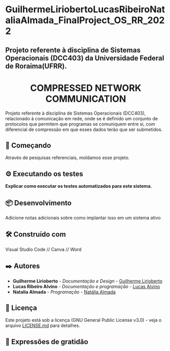 # GuilhermeLiriobertoLucasRibeiroNataliaAlmada_FinalProject_OS_RR_2022
## Projeto referente à disciplina de Sistemas Operacionais (DCC403) da Universidade Federal de Roraima(UFRR). 

<h1 align="center"> COMPRESSED NETWORK COMMUNICATION </h1>

Projeto referente à disciplina de Sistemas Operacionais (DCC403), relacionado à comunicação em rede, onde se é definido um conjunto de protocolos que permitem que programas se comuniquem entre si, com diferencial de compressão em que esses dados terão que ser submetidos.


## 🚀 Começando

Através de pesquisas referenciais, moldamos esse projeto.

## ⚙️ Executando os testes

**Explicar como executar os testes automatizados para este sistema.**

## 📦 Desenvolvimento

Adicione notas adicionais sobre como implantar isso em um sistema ativo

## 🛠️ Construído com

Visual Studio Code //
Canva //
Word 

## ✒️ Autores

* **Guilherme Lirioberto** - *Documentação e Design* - [Guilherme Lirioberto](https://github.com/Liriogui)
* **Lucas Ribeiro Alvino** - *Documentação e programação* - [Lucas Alvino](https://github.com/LuKasAlvino)
* **Natalia Almada** - *Programação* - [Natália Almada](https://github.com/nataliaalmada)

## 📄 Licença

Este projeto está sob a licença (GNU General Public License v3.0) - veja o arquivo [LICENSE.md](https://github.com/Liriogui/GuilhermeLiriobertoLucasRibeiro_FinalProject_OS_RR_2022/blob/main/LICENSE) para detalhes.

## 🎁 Expressões de gratidão
